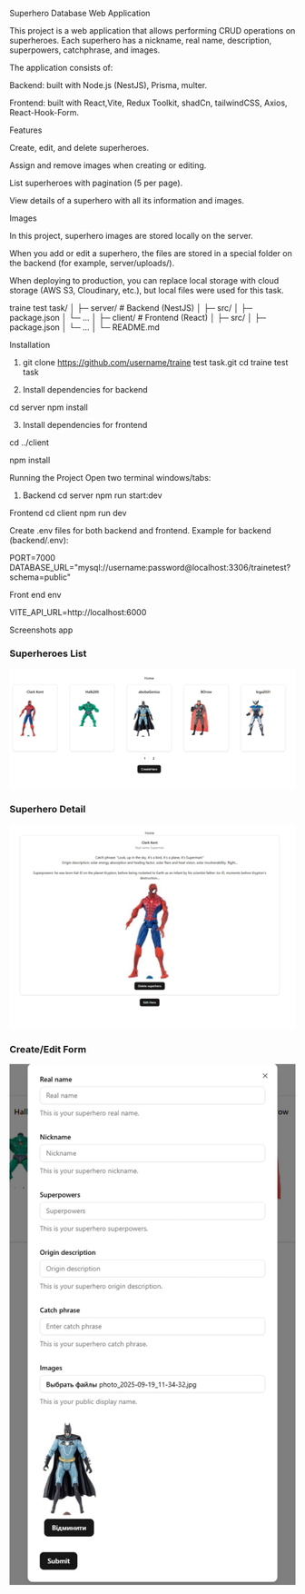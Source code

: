 Superhero Database Web Application

This project is a web application that allows performing CRUD operations on superheroes.
Each superhero has a nickname, real name, description, superpowers, catchphrase, and images.

The application consists of:

Backend: built with Node.js (NestJS), Prisma, multer.

Frontend: built with React,Vite, Redux Toolkit, shadCn, tailwindCSS, Axios, React-Hook-Form.

Features

Create, edit, and delete superheroes.

Assign and remove images when creating or editing.

List superheroes with pagination (5 per page).

View details of a superhero with all its information and images.


Images 

In this project, superhero images are stored locally on the server.

When you add or edit a superhero, the files are stored in a special folder on the backend (for example, server/uploads/).

When deploying to production, you can replace local storage with cloud storage (AWS S3, Cloudinary, etc.), but local files were used for this task.

traine test task/
│
├─ server/        # Backend (NestJS)
│   ├─ src/
│   ├─ package.json
│   └─ ...
│
├─ client/       # Frontend (React)
│   ├─ src/
│   ├─ package.json
│   └─ ...
│
└─ README.md

Installation

1. git clone https://github.com/username/traine test task.git
cd traine test task

2. Install dependencies for backend

cd server
npm install

3. Install dependencies for frontend

cd ../client

npm install

Running the Project
    Open two terminal windows/tabs:

1. Backend
cd server
npm run start:dev   

Frontend
cd client
npm run dev

Create .env files for both backend and frontend.
Example for backend (backend/.env):

PORT=7000
DATABASE_URL="mysql://username:password@localhost:3306/trainetest?schema=public"

Front end env 

VITE_API_URL=http://localhost:6000

Screenshots app

### Superheroes List
![Superheroes List](docs/list.jpg)

### Superhero Detail
![Superhero Detail](docs/item.jpg)

### Create/Edit Form
![Create/Edit Form](docs/createForm.jpg)
